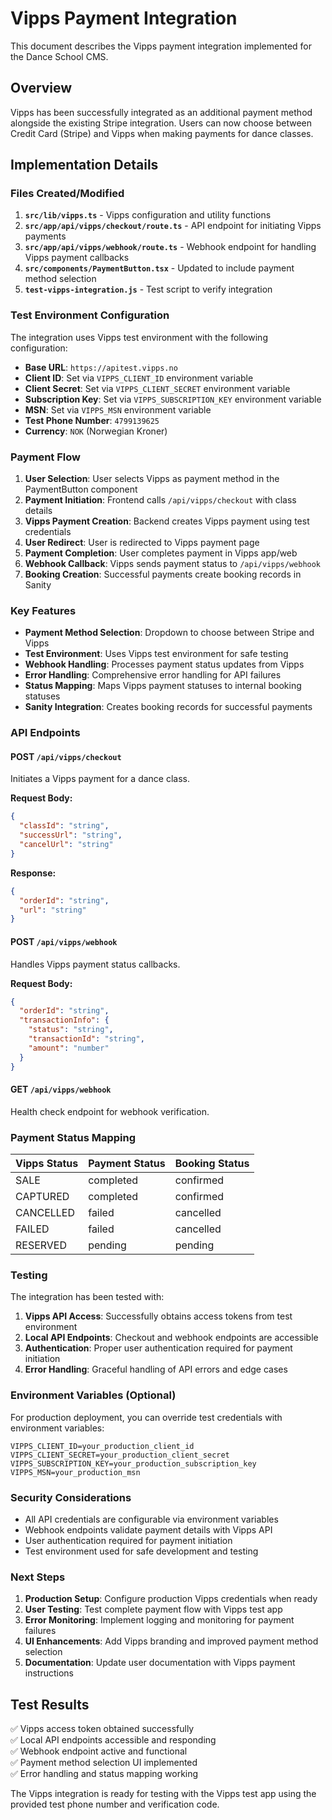 # Vipps Payment Integration

This document describes the Vipps payment integration implemented for the Dance School CMS.

## Overview

Vipps has been successfully integrated as an additional payment method alongside the existing Stripe integration. Users can now choose between Credit Card (Stripe) and Vipps when making payments for dance classes.

## Implementation Details

### Files Created/Modified

1. **`src/lib/vipps.ts`** - Vipps configuration and utility functions
2. **`src/app/api/vipps/checkout/route.ts`** - API endpoint for initiating Vipps payments
3. **`src/app/api/vipps/webhook/route.ts`** - Webhook endpoint for handling Vipps payment callbacks
4. **`src/components/PaymentButton.tsx`** - Updated to include payment method selection
5. **`test-vipps-integration.js`** - Test script to verify integration

### Test Environment Configuration

The integration uses Vipps test environment with the following configuration:

- **Base URL**: `https://apitest.vipps.no`
- **Client ID**: Set via `VIPPS_CLIENT_ID` environment variable
- **Client Secret**: Set via `VIPPS_CLIENT_SECRET` environment variable
- **Subscription Key**: Set via `VIPPS_SUBSCRIPTION_KEY` environment variable
- **MSN**: Set via `VIPPS_MSN` environment variable
- **Test Phone Number**: `4799139625`
- **Currency**: `NOK` (Norwegian Kroner)

### Payment Flow

1. **User Selection**: User selects Vipps as payment method in the PaymentButton component
2. **Payment Initiation**: Frontend calls `/api/vipps/checkout` with class details
3. **Vipps Payment Creation**: Backend creates Vipps payment using test credentials
4. **User Redirect**: User is redirected to Vipps payment page
5. **Payment Completion**: User completes payment in Vipps app/web
6. **Webhook Callback**: Vipps sends payment status to `/api/vipps/webhook`
7. **Booking Creation**: Successful payments create booking records in Sanity

### Key Features

- **Payment Method Selection**: Dropdown to choose between Stripe and Vipps
- **Test Environment**: Uses Vipps test environment for safe testing
- **Webhook Handling**: Processes payment status updates from Vipps
- **Error Handling**: Comprehensive error handling for API failures
- **Status Mapping**: Maps Vipps payment statuses to internal booking statuses
- **Sanity Integration**: Creates booking records for successful payments

### API Endpoints

#### POST `/api/vipps/checkout`
Initiates a Vipps payment for a dance class.

**Request Body:**
```json
{
  "classId": "string",
  "successUrl": "string",
  "cancelUrl": "string"
}
```

**Response:**
```json
{
  "orderId": "string",
  "url": "string"
}
```

#### POST `/api/vipps/webhook`
Handles Vipps payment status callbacks.

**Request Body:**
```json
{
  "orderId": "string",
  "transactionInfo": {
    "status": "string",
    "transactionId": "string",
    "amount": "number"
  }
}
```

#### GET `/api/vipps/webhook`
Health check endpoint for webhook verification.

### Payment Status Mapping

| Vipps Status | Payment Status | Booking Status |
|--------------|----------------|----------------|
| SALE         | completed      | confirmed      |
| CAPTURED     | completed      | confirmed      |
| CANCELLED    | failed         | cancelled      |
| FAILED       | failed         | cancelled      |
| RESERVED     | pending        | pending        |

### Testing

The integration has been tested with:

1. **Vipps API Access**: Successfully obtains access tokens from test environment
2. **Local API Endpoints**: Checkout and webhook endpoints are accessible
3. **Authentication**: Proper user authentication required for payment initiation
4. **Error Handling**: Graceful handling of API errors and edge cases

### Environment Variables (Optional)

For production deployment, you can override test credentials with environment variables:

```env
VIPPS_CLIENT_ID=your_production_client_id
VIPPS_CLIENT_SECRET=your_production_client_secret
VIPPS_SUBSCRIPTION_KEY=your_production_subscription_key
VIPPS_MSN=your_production_msn
```

### Security Considerations

- All API credentials are configurable via environment variables
- Webhook endpoints validate payment details with Vipps API
- User authentication required for payment initiation
- Test environment used for safe development and testing

### Next Steps

1. **Production Setup**: Configure production Vipps credentials when ready
2. **User Testing**: Test complete payment flow with Vipps test app
3. **Error Monitoring**: Implement logging and monitoring for payment failures
4. **UI Enhancements**: Add Vipps branding and improved payment method selection
5. **Documentation**: Update user documentation with Vipps payment instructions

## Test Results

✅ Vipps access token obtained successfully  
✅ Local API endpoints accessible and responding  
✅ Webhook endpoint active and functional  
✅ Payment method selection UI implemented  
✅ Error handling and status mapping working  

The Vipps integration is ready for testing with the Vipps test app using the provided test phone number and verification code.

